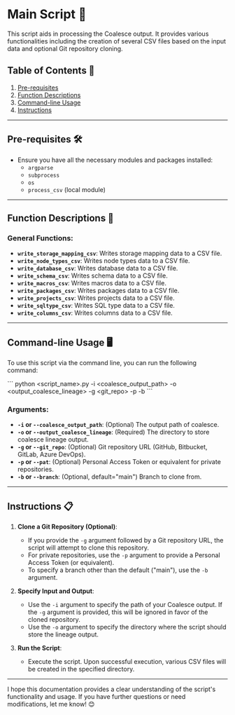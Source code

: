 # Main Script 📜

This script aids in processing the Coalesce output. It provides various functionalities including the creation of several CSV files based on the input data and optional Git repository cloning.

## Table of Contents 📖

1. [Pre-requisites](#pre-requisites)
2. [Function Descriptions](#function-descriptions)
3. [Command-line Usage](#command-line-usage)
4. [Instructions](#instructions)

---

## Pre-requisites 🛠

- Ensure you have all the necessary modules and packages installed:
  - `argparse`
  - `subprocess`
  - `os`
  - `process_csv` (local module)

---

## Function Descriptions 📝

### General Functions:

- **`write_storage_mapping_csv`**: Writes storage mapping data to a CSV file.
- **`write_node_types_csv`**: Writes node types data to a CSV file.
- **`write_database_csv`**: Writes database data to a CSV file.
- **`write_schema_csv`**: Writes schema data to a CSV file.
- **`write_macros_csv`**: Writes macros data to a CSV file.
- **`write_packages_csv`**: Writes packages data to a CSV file.
- **`write_projects_csv`**: Writes projects data to a CSV file.
- **`write_sqltype_csv`**: Writes SQL type data to a CSV file.
- **`write_columns_csv`**: Writes columns data to a CSV file.

---

## Command-line Usage 🖥

To use this script via the command line, you can run the following command:

\```
python <script_name>.py -i <coalesce_output_path> -o <output_coalesce_lineage> -g <git_repo> -p <pat> -b <branch>
\```

### Arguments:

- **`-i` or `--coalesce_output_path`**: (Optional) The output path of coalesce.
- **`-o` or `--output_coalesce_lineage`**: (Required) The directory to store coalesce lineage output.
- **`-g` or `--git_repo`**: (Optional) Git repository URL (GitHub, Bitbucket, GitLab, Azure DevOps).
- **`-p` or `--pat`**: (Optional) Personal Access Token or equivalent for private repositories.
- **`-b` or `--branch`**: (Optional, default="main") Branch to clone from.

---

## Instructions 📋

1. **Clone a Git Repository (Optional)**:
   - If you provide the `-g` argument followed by a Git repository URL, the script will attempt to clone this repository.
   - For private repositories, use the `-p` argument to provide a Personal Access Token (or equivalent).
   - To specify a branch other than the default ("main"), use the `-b` argument.

2. **Specify Input and Output**:
   - Use the `-i` argument to specify the path of your Coalesce output. If the `-g` argument is provided, this will be ignored in favor of the cloned repository.
   - Use the `-o` argument to specify the directory where the script should store the lineage output.

3. **Run the Script**:
   - Execute the script. Upon successful execution, various CSV files will be created in the specified directory.

---

I hope this documentation provides a clear understanding of the script's functionality and usage. If you have further questions or need modifications, let me know! 😊

